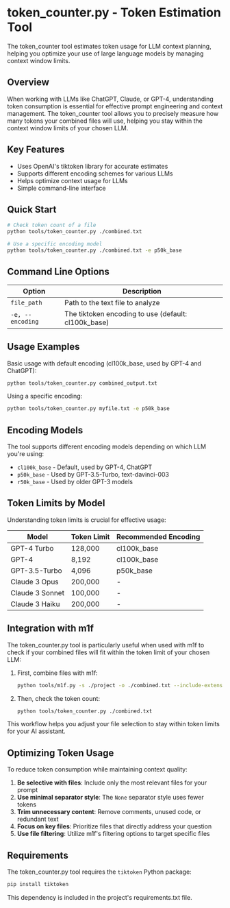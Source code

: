 # token_counter.py - Token Estimation Tool

The token_counter tool estimates token usage for LLM context planning, helping
you optimize your use of large language models by managing context window
limits.

## Overview

When working with LLMs like ChatGPT, Claude, or GPT-4, understanding token
consumption is essential for effective prompt engineering and context
management. The token_counter tool allows you to precisely measure how many
tokens your combined files will use, helping you stay within the context window
limits of your chosen LLM.

## Key Features

- Uses OpenAI's tiktoken library for accurate estimates
- Supports different encoding schemes for various LLMs
- Helps optimize context usage for LLMs
- Simple command-line interface

## Quick Start

```bash
# Check token count of a file
python tools/token_counter.py ./combined.txt

# Use a specific encoding model
python tools/token_counter.py ./combined.txt -e p50k_base
```

## Command Line Options

| Option           | Description                                         |
| ---------------- | --------------------------------------------------- |
| `file_path`      | Path to the text file to analyze                    |
| `-e, --encoding` | The tiktoken encoding to use (default: cl100k_base) |

## Usage Examples

Basic usage with default encoding (cl100k_base, used by GPT-4 and ChatGPT):

```bash
python tools/token_counter.py combined_output.txt
```

Using a specific encoding:

```bash
python tools/token_counter.py myfile.txt -e p50k_base
```

## Encoding Models

The tool supports different encoding models depending on which LLM you're using:

- `cl100k_base` - Default, used by GPT-4, ChatGPT
- `p50k_base` - Used by GPT-3.5-Turbo, text-davinci-003
- `r50k_base` - Used by older GPT-3 models

## Token Limits by Model

Understanding token limits is crucial for effective usage:

| Model           | Token Limit | Recommended Encoding |
| --------------- | ----------- | -------------------- |
| GPT-4 Turbo     | 128,000     | cl100k_base          |
| GPT-4           | 8,192       | cl100k_base          |
| GPT-3.5-Turbo   | 4,096       | p50k_base            |
| Claude 3 Opus   | 200,000     | -                    |
| Claude 3 Sonnet | 100,000     | -                    |
| Claude 3 Haiku  | 200,000     | -                    |

## Integration with m1f

The token_counter.py tool is particularly useful when used with m1f to check if
your combined files will fit within the token limit of your chosen LLM:

1. First, combine files with m1f:

   ```bash
   python tools/m1f.py -s ./project -o ./combined.txt --include-extensions .py .js
   ```

2. Then, check the token count:
   ```bash
   python tools/token_counter.py ./combined.txt
   ```

This workflow helps you adjust your file selection to stay within token limits
for your AI assistant.

## Optimizing Token Usage

To reduce token consumption while maintaining context quality:

1. **Be selective with files**: Include only the most relevant files for your
   prompt
2. **Use minimal separator style**: The `None` separator style uses fewer tokens
3. **Trim unnecessary content**: Remove comments, unused code, or redundant text
4. **Focus on key files**: Prioritize files that directly address your question
5. **Use file filtering**: Utilize m1f's filtering options to target specific
   files

## Requirements

The token_counter.py tool requires the `tiktoken` Python package:

```bash
pip install tiktoken
```

This dependency is included in the project's requirements.txt file.
